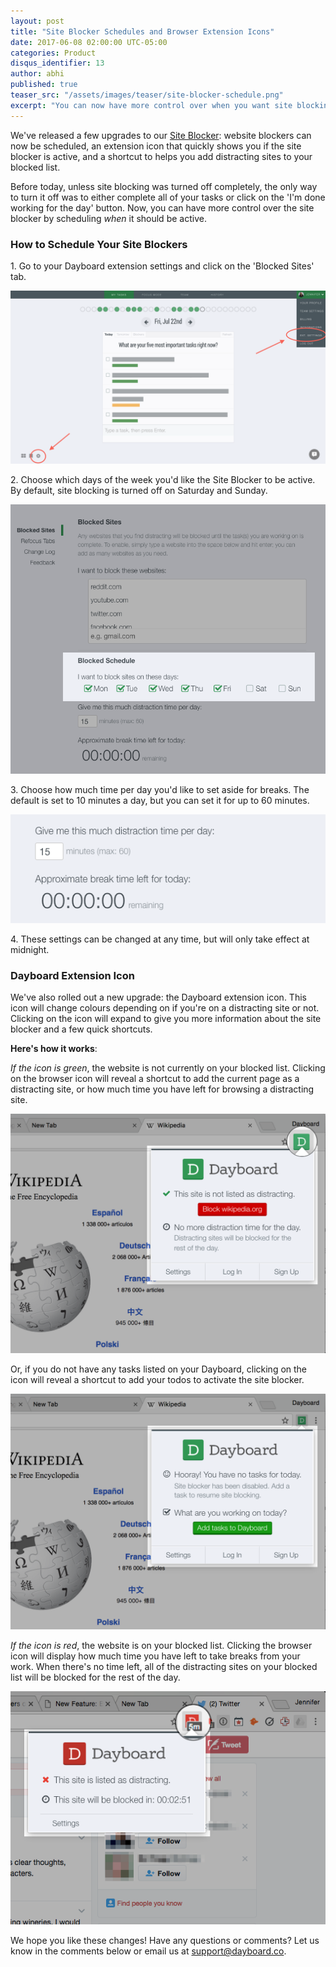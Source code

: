 ```yaml
---
layout: post
title: "Site Blocker Schedules and Browser Extension Icons"
date: 2017-06-08 02:00:00 UTC-05:00
categories: Product
disqus_identifier: 13
author: abhi
published: true
teaser_src: "/assets/images/teaser/site-blocker-schedule.png"
excerpt: "You can now have more control over when you want site blocking to occur using our scheduling feature. Set active days, schedule break times, and quickly see how much distracting time you have left on any given moment."
---
```


We've released a few upgrades to our [Site Blocker](https://blog.dayboard.co/website-blocker-chrome): website blockers can now be scheduled, an extension icon that quickly shows you if the site blocker is active, and a shortcut to helps you add distracting sites to your blocked list.

Before today, unless site blocking was turned off completely, the only way to turn it off was to either complete all of your tasks or click on the 'I'm done working for the day' button. Now, you can have more control over the site blocker by scheduling *when* it should be active.

### How to Schedule Your Site Blockers

1\. Go to your Dayboard extension settings and click on the 'Blocked Sites' tab.

<div>
  <img src="/assets/images/product/extension-setting.png" alt="The settings to Dayboard's Chrome New Tab Page Extension" title="Dayboard's Chrome Extension Settings" />
</div>

2\. Choose which days of the week you'd like the Site Blocker to be active. By default, site blocking is turned off on Saturday and Sunday.

<div>
  <img src="/assets/images/product/site-blocker-break-days-scheduler.png" alt="Schedule the days of the week you'd like Dayboard to help you block distracting sites." title="Dayboard's Site Blocker schedule" />
</div>

3\. Choose how much time per day you'd like to set aside for breaks. The default is set to 10 minutes a day, but you can set it for up to 60 minutes.

<div>
  <img src="/assets/images/product/site-blocker-break-time-scheduler.png" alt="Set aside some break time for those guilty free browsing on your favourite sites." title="Dayboard's Site Blocker break timer" />
</div>

4\. These settings can be changed at any time, but will only take effect at midnight.

### Dayboard Extension Icon

We've also rolled out a new upgrade: the Dayboard extension icon. This icon will change colours depending on if you're on a distracting site or not. Clicking on the icon will expand to give you more information about the site blocker and a few quick shortcuts.

**Here's how it works**:

*If the icon is green*, the website is not currently on your blocked list. Clicking on the browser icon will reveal a shortcut to add the current page as a distracting site, or how much time you have left for browsing a distracting site.

<div>
  <img src="/assets/images/product/site-blocker-break-green-notification.png" title="Dayboard's site blocker icon turns green to indicate you're on a website that can be blocked." alt="Dayboard Site Blocker Extension Icon - Green">
</div>

Or, if you do not have any tasks listed on your Dayboard, clicking on the icon will reveal a shortcut to add your todos to activate the site blocker.

<div>
  <img src="/assets/images/product/site-blocker-no-task-notification.png" title="Dayboard's site blocker are only active when you have a task set in Dayboard." alt="Dayboard Site Blocker Extension Icon - Green">
</div>

*If the icon is red*, the website is on your blocked list. Clicking the browser icon will display how much time you have left to take breaks from your work. When there's no time left, all of the distracting sites on your blocked list will be blocked for the rest of the day.

<div>
  <img src="/assets/images/product/site-blocker-break-red-notification.png" title="Dayboard's site blocker icon turns red to indicate you're on a website that is on your blocked list." alt="Dayboard Site Blocker Extension Icon - Red">
</div>

We hope you like these changes! Have any questions or comments? Let us know in the comments below or email us at [support@dayboard.co](mailto:support@dayboard.co).